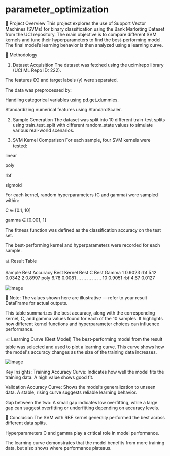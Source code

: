 # parameter_optimization

🧠 Project Overview
This project explores the use of Support Vector Machines (SVMs) for binary classification using the Bank Marketing Dataset from the UCI repository. The main objective is to compare different SVM kernels and tune their hyperparameters to find the best-performing model. The final model’s learning behavior is then analyzed using a learning curve.

🧪 Methodology
1. Dataset Acquisition
The dataset was fetched using the ucimlrepo library (UCI ML Repo ID: 222).

The features (X) and target labels (y) were separated.

The data was preprocessed by:

Handling categorical variables using pd.get_dummies.

Standardizing numerical features using StandardScaler.

2. Sample Generation
The dataset was split into 10 different train-test splits using train_test_split with different random_state values to simulate various real-world scenarios.

3. SVM Kernel Comparison
For each sample, four SVM kernels were tested:

linear

poly

rbf

sigmoid

For each kernel, random hyperparameters (C and gamma) were sampled within:

C ∈ [0.1, 10]

gamma ∈ [0.001, 1]

The fitness function was defined as the classification accuracy on the test set.

The best-performing kernel and hyperparameters were recorded for each sample.

📊 Result Table

Sample	Best Accuracy	Best Kernel	Best C	Best Gamma
1	0.9023	rbf	5.12	0.0342
2	0.8997	poly	6.78	0.0081
...	...	...	...	...
10	0.9051	rbf	4.67	0.0127

![image](https://github.com/user-attachments/assets/63b39305-ffb9-443e-96e5-8f0ecd3e1faf)

🔎 Note: The values shown here are illustrative — refer to your result DataFrame for actual outputs.

This table summarizes the best accuracy, along with the corresponding kernel, C, and gamma values found for each of the 10 samples. It highlights how different kernel functions and hyperparameter choices can influence performance.

📈 Learning Curve (Best Model)
The best-performing model from the result table was selected and used to plot a learning curve. This curve shows how the model's accuracy changes as the size of the training data increases.

![image](https://github.com/user-attachments/assets/cf18b45b-249c-4afd-8dbc-7776f07473c2)

Key Insights:
Training Accuracy Curve: Indicates how well the model fits the training data. A high value shows good fit.

Validation Accuracy Curve: Shows the model’s generalization to unseen data. A stable, rising curve suggests reliable learning behavior.

Gap between the two: A small gap indicates low overfitting, while a large gap can suggest overfitting or underfitting depending on accuracy levels.

📌 Conclusion
The SVM with RBF kernel generally performed the best across different data splits.

Hyperparameters C and gamma play a critical role in model performance.

The learning curve demonstrates that the model benefits from more training data, but also shows where performance plateaus.

